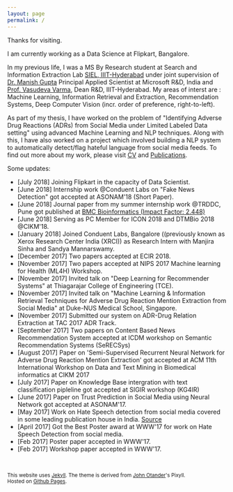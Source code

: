 ```yaml
---
layout: page
permalink: /
---
```


Thanks for visiting.

I am currently working as a Data Science at Flipkart, Bangalore. 

In my previous life, I was a MS By Research student at Search and Information Extraction Lab [SIEL, IIIT-Hyderabad](search.iiit.ac.in) under joint supervision of [Dr. Manish Gupta](https://www.microsoft.com/en-us/research/people/gmanish/?from=http%3A%2F%2Fresearch.microsoft.com%2Fen-us%2Fpeople%2Fgmanish%2F#) Principal Applied Scientist at Microsoft R&D, India and [Prof. Vasudeva Varma](https://faculty.iiit.ac.in/~vv/Home.html), Dean R&D, IIIT-Hyderabad. My areas of interst are : Machine Learning, Information Retrieval and Extraction, Recommendation Systems, Deep Computer Vision (incr. order of preference, right-to-left).

As part of my thesis, I have worked on the problem of "Identifying Adverse Drug Reactions (ADRs) from Social Media under Limited Labeled Data setting" using advanced Machine Learning and NLP techniques. Along with this, I have also worked on a project which involved building a NLP system to automatically detect/flag hateful language from social media feeds. 
To find out more about my work, please visit [CV](/resume-final.pdf) and [Publications](/publications/).

Some updates:

* [July 2018] Joining Flipkart in the capacity of Data Scientist. 
* [June 2018] Internship work @Conduent Labs on "Fake News Detection" got accepted at ASONAM'18 (Short Paper).
* [June 2018] Journal paper from my summer internship work @TRDDC, Pune got published at [BMC Bioinformatics (Impact Factor: 2.448)](https://bmcbioinformatics.biomedcentral.com/articles/10.1186/s12859-018-2192-4)
* [June 2018] Serving as PC Member for ICON 2018 and DTMBio 2018 @CIKM'18.
* [January 2018] Joined Conduent Labs, Bangalore ((previously known as Xerox Research Center India (XRCI)) as Research Intern with Manjira Sinha and Sandya Mannarswamy. 
* [December 2017] Two papers accepted at ECIR 2018.
* [November 2017] Two papers accepted at NIPS 2017 Machine learning for Health (ML4H) Workshop.
* [November 2017] Invited talk on "Deep Learning for Recommender Systems" at Thiagarajar College of Engineering (TCE). 
* [November 2017] Invited talk on "Machine Learning & Information Retrieval Techniques for Adverse Drug Reaction Mention Extraction from Social Media" at Duke-NUS Medical School, Singapore.
* [November 2017] Submitted our system on ADR-Drug Relation Extraction at TAC 2017 ADR Track.
* [September 2017] Two papers on Content Based News Recommendation System accepted at ICDM workshop on Semantic Recommendation Systems (SeRECSys)
* [August 2017] Paper on 'Semi-Supervised Recurrent Neural Network for Adverse Drug Reaction Mention Extraction' got accepted at ACM 11th International Workshop on Data and Text Mining in Biomedical informatics at CIKM 2017
* [July 2017] Paper on Knowledge Base intergration with text classification pipleline got accepted at SIGIR workshop (KG4IR)
* [June 2017] Paper on Trust Prediction in Social Media using Neural Network got accepted at ASONAM'17.
* [May 2017] Work on Hate Speech detection from social media covered in some leading publication house in India. [Source](https://www.iiit.ac.in/news/IRELspaperonHateSpeechDetectionvotedBestPosterPresentationatWWW2017Perth/)
* [April 2017] Got the Best Poster award at WWW'17 for work on Hate Speech Detection from social media.
* [Feb 2017] Poster paper accepted in WWW'17.
* [Feb 2017] Workshop paper accepted in WWW'17.

<br/>



<small>This website uses [Jekyll](http://jekyllrb.com). The theme is derived from [John Otander](http://johnotander.com/)'s Pixyll.<br/>Hosted on [Github Pages](https://pages.github.com/).</small>
